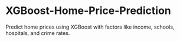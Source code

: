 # XGBoost-Home-Price-Prediction
Predict home prices using XGBoost with factors like income, schools, hospitals, and crime rates.
